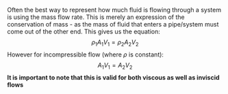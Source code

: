 Often the best way to represent how much fluid is flowing through a system is using the mass flow rate. This is merely an expression of the conservation of mass - as the mass of fluid that enters a pipe/system must come out of the other end.
This gives us the equation:
$$\rho_{1}A_{1}V_{1}=\rho_{2}A_{2}V_{2}$$
However for incompressible flow (where $\rho$ is constant):
$$A_{1}V_{1}=A_{2}V_{2}$$
**It is important to note that this is valid for both viscous as well as inviscid flows**